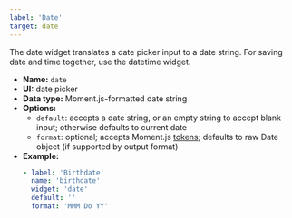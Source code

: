 ```yaml
---
label: 'Date'
target: date
---
```


The date widget translates a date picker input to a date string. For saving date and time together, use the datetime widget.

- **Name:** `date`
- **UI:** date picker
- **Data type:** Moment.js-formatted date string
- **Options:**
  - `default`: accepts a date string, or an empty string to accept blank input; otherwise defaults to current date
  - `format`: optional; accepts Moment.js [tokens](https://momentjs.com/docs/#/parsing/string-format/); defaults to raw Date object (if supported by output format)
- **Example:**
    ```yaml
    - label: 'Birthdate'
      name: 'birthdate'
      widget: 'date'
      default: ''
      format: 'MMM Do YY'
    ```
